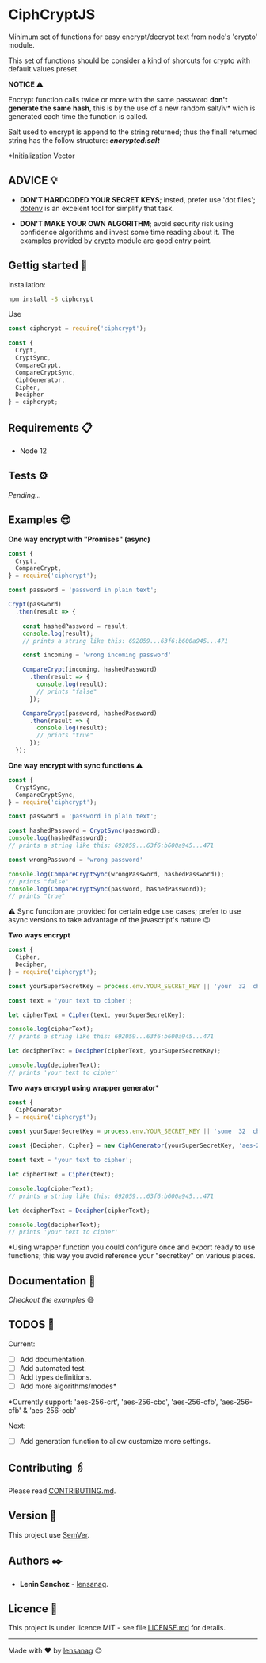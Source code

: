 # CiphCryptJS

Minimum set of functions for easy encrypt/decrypt text from node's 'crypto' module.

This set of functions should be consider a kind of shorcuts for [crypto](https://nodejs.org/api/crypto.html) with default values preset.

**NOTICE ⚠️**

Encrypt function calls twice or more with the same password **don't generate the same hash**, this is by the use of a new random salt/iv* wich is generated each time the function is called.

Salt used to encrypt is append to the string returned; thus the finall returned string has the follow structure: **_encrypted:salt_**

*Initialization Vector

## **ADVICE 💡**

- **DON'T HARDCODED YOUR SECRET KEYS**; insted, prefer use 'dot files'; [dotenv](https://www.npmjs.com/package/dotenv) is an excelent tool for simplify that task.

- **DON'T MAKE YOUR OWN ALGORITHM**; avoid security risk using confidence algorithms and invest some time reading about it. The examples provided by [crypto](https://nodejs.org/api/crypto.html) module are good entry point.

## Gettig started 🚀

Installation:

```bash
npm install -S ciphcrypt

```

Use

```javascript
const ciphcrypt = require('ciphcrypt');

const {
  Crypt,
  CryptSync,
  CompareCrypt,
  CompareCryptSync,
  CiphGenerator,
  Cipher,
  Decipher
} = ciphcrypt;
```

## Requirements 📋

- Node 12

## Tests ⚙️

_Pending..._

## Examples 😎

**One way encrypt with "Promises" (async)**
```javascript
const {
  Crypt,
  CompareCrypt,
} = require('ciphcrypt');

const password = 'password in plain text';

Crypt(password)
  .then(result => {

    const hashedPassword = result;
    console.log(result);
    // prints a string like this: 692059...63f6:b600a945...471

    const incoming = 'wrong incoming password'

    CompareCrypt(incoming, hashedPassword)
      .then(result => {
        console.log(result);
        // prints "false"
      });

    CompareCrypt(password, hashedPassword)
      .then(result => {
        console.log(result);
        // prints "true"
      });
  });
```

**One way encrypt with sync functions ⚠️**
```javascript
const {
  CryptSync,
  CompareCryptSync,
} = require('ciphcrypt');

const password = 'password in plain text';

const hashedPassword = CryptSync(password);
console.log(hashedPassword);
// prints a string like this: 692059...63f6:b600a945...471

const wrongPassword = 'wrong password'

console.log(CompareCryptSync(wrongPassword, hashedPassword));
// prints "false"
console.log(CompareCryptSync(password, hashedPassword));
// prints "true"
```
⚠️ Sync function are provided for certain edge use cases; prefer to use async versions to take advantage of the javascript's nature 😉

**Two ways encrypt**
```javascript
const {
  Cipher,
  Decipher,
} = require('ciphcrypt');

const yourSuperSecretKey = process.env.YOUR_SECRET_KEY || 'your  32  characters  length key';

const text = 'your text to cipher';

let cipherText = Cipher(text, yourSuperSecretKey);

console.log(cipherText);
// prints a string like this: 692059...63f6:b600a945...471

let decipherText = Decipher(cipherText, yourSuperSecretKey);

console.log(decipherText);
// prints 'your text to cipher'

```

**Two ways encrypt using wrapper generator***
```javascript
const {
  CiphGenerator
} = require('ciphcrypt');

const yourSuperSecretKey = process.env.YOUR_SECRET_KEY || 'some  32  characters  length key';

const {Decipher, Cipher} = new CiphGenerator(yourSuperSecretKey, 'aes-256-cbc');

const text = 'your text to cipher';

let cipherText = Cipher(text);

console.log(cipherText);
// prints a string like this: 692059...63f6:b600a945...471

let decipherText = Decipher(cipherText);

console.log(decipherText);
// prints 'your text to cipher'
```
*Using wrapper function you could configure once and export ready to use functions; this way you avoid reference your "secretkey" on various places.

## Documentation 📄
_Checkout the examples_ 😅

## TODOS 📝
Current:
- [ ] Add documentation.
- [ ] Add automated test.
- [ ] Add types definitions.
- [ ] Add more algorithms/modes*

*Currently support: 'aes-256-crt', 'aes-256-cbc', 'aes-256-ofb', 'aes-256-cfb' & 'aes-256-ocb'

Next:
- [ ] Add generation function to allow customize more settings.

## Contributing 🖇️

Please read [CONTRIBUTING.md](CONTRIBUTING.md).

## Version 📌

This project use [SemVer](http://semver.org/).

## Authors ✒️

* **Lenin Sanchez** - [lensanag](https://github.com/lensanag).

## Licence 📄

This project is under licence MIT - see file [LICENSE.md](LICENSE.md) for details.

---
Made with ❤️ by [lensanag](https://github.com/lensanag) 😊